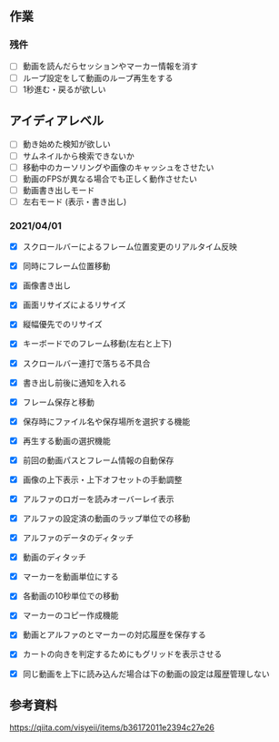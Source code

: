 ﻿# 

## 作業

### 残件
- [ ]  動画を読んだらセッションやマーカー情報を消す
- [ ]  ループ設定をして動画のループ再生をする
- [ ]  1秒進む・戻るが欲しい

## アイディアレベル
- [ ] 動き始めた検知が欲しい
- [ ] サムネイルから検索できないか
- [ ] 移動中のカーソリングや画像のキャッシュをさせたい
- [ ] 動画のFPSが異なる場合でも正しく動作させたい
- [ ] 動画書き出しモード
- [ ] 左右モード (表示・書き出し)

### 2021/04/01
- [x] スクロールバーによるフレーム位置変更のリアルタイム反映
- [x] 同時にフレーム位置移動
- [x] 画像書き出し
- [x] 画面リサイズによるリサイズ
- [x] 縦幅優先でのリサイズ
- [x] キーボードでのフレーム移動(左右と上下)
- [x] スクロールバー連打で落ちる不具合
- [x] 書き出し前後に通知を入れる
- [x] フレーム保存と移動

- [x] 保存時にファイル名や保存場所を選択する機能
- [x] 再生する動画の選択機能 

- [x] 前回の動画パスとフレーム情報の自動保存
- [x] 画像の上下表示・上下オフセットの手動調整

- [x] アルファのロガーを読みオーバーレイ表示
- [x] アルファの設定済の動画のラップ単位での移動

- [x] アルファのデータのディタッチ
- [x] 動画のディタッチ

- [x] マーカーを動画単位にする
- [x] 各動画の10秒単位での移動
- [x] マーカーのコピー作成機能
- [x] 動画とアルファのとマーカーの対応履歴を保存する
- [x] カートの向きを判定するためにもグリッドを表示させる
- [x]  同じ動画を上下に読み込んだ場合は下の動画の設定は履歴管理しない

## 参考資料
https://qiita.com/visyeii/items/b36172011e2394c27e26
